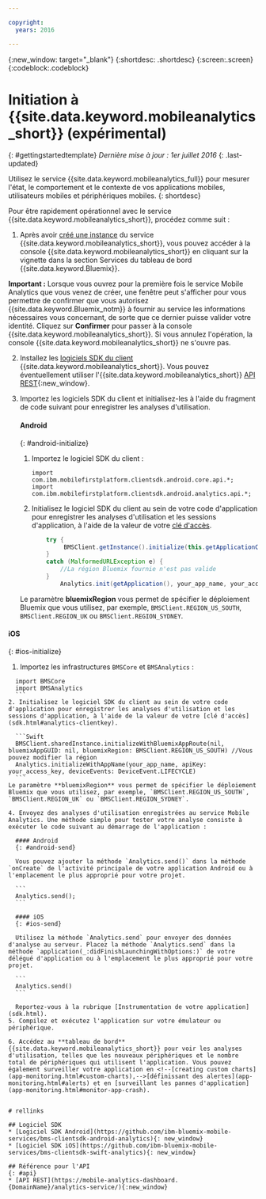 ```yaml
---

copyright:
  years: 2016

---
```

{:new_window: target="_blank"}
{:shortdesc: .shortdesc}
{:screen:.screen}
{:codeblock:.codeblock}

# Initiation à {{site.data.keyword.mobileanalytics_short}} (expérimental)   

{: #gettingstartedtemplate}
*Dernière mise à jour : 1er juillet 2016*
{: .last-updated}

Utilisez le service {{site.data.keyword.mobileanalytics_full}} pour mesurer l'état, le comportement et le contexte de vos applications mobiles, utilisateurs mobiles et périphériques mobiles.
{: shortdesc}

Pour être rapidement opérationnel avec le service {{site.data.keyword.mobileanalytics_short}}, procédez comme suit :

1. Après avoir [créé une instance](https://console.{DomainName}/docs/services/reqnsi.html#req_instance) du service {{site.data.keyword.mobileanalytics_short}}, vous pouvez accéder à la console {{site.data.keyword.mobileanalytics_short}} en cliquant sur la vignette dans la section Services du tableau de bord {{site.data.keyword.Bluemix}}.

  **Important :** Lorsque vous ouvrez pour la première fois le service Mobile Analytics que vous venez de créer, une fenêtre peut s'afficher pour vous permettre de confirmer que vous autorisez {{site.data.keyword.Bluemix_notm}} à fournir au service les informations nécessaires vous concernant, de sorte que ce dernier puisse valider votre identité. Cliquez sur **Confirmer** pour passer à la console {{site.data.keyword.mobileanalytics_short}}. Si vous annulez l'opération, la console {{site.data.keyword.mobileanalytics_short}} ne s'ouvre pas.

2. Installez les [logiciels SDK du client](install-client-sdk.html) {{site.data.keyword.mobileanalytics_short}}. Vous pouvez éventuellement utiliser l'{{site.data.keyword.mobileanalytics_short}} [API REST](https://mobile-analytics-dashboard.eu-gb.bluemix.net/analytics-service/){:new_window}.

3. Importez les logiciels SDK du client et initialisez-les à l'aide du fragment de code suivant pour enregistrer les analyses d'utilisation.

	#### Android
	{: #android-initialize}
	1. Importez le logiciel SDK du client :

		```
		import com.ibm.mobilefirstplatform.clientsdk.android.core.api.*;
		import com.ibm.mobilefirstplatform.clientsdk.android.analytics.api.*;
		```
	2. Initialisez le logiciel SDK du client au sein de votre code d'application pour enregistrer les analyses d'utilisation et les sessions d'application, à l'aide de la valeur de votre [clé d'accès](sdk.html#analytics-clientkey). 

		```Java
			try {
			     BMSClient.getInstance().initialize(this.getApplicationContext(), "", "", BMSClient.REGION_US_SOUTH);
			}
			catch (MalformedURLException e) {
	            //La région Bluemix fournie n'est pas valide
	        }
				Analytics.init(getApplication(), your_app_name, your_access_key, Analytics.DeviceEvent.LIFECYCLE);
		```
    Le paramètre **bluemixRegion** vous permet de spécifier le déploiement Bluemix que vous utilisez, par exemple, `BMSClient.REGION_US_SOUTH`, `BMSClient.REGION_UK` ou `BMSClient.REGION_SYDNEY`.

  #### iOS
  {: #ios-initialize}
  1. Importez les infrastructures `BMSCore` et `BMSAnalytics` :
  ```
    import BMSCore
    import BMSAnalytics
    ```
  2. Initialisez le logiciel SDK du client au sein de votre code d'application pour enregistrer les analyses d'utilisation et les sessions d'application, à l'aide de la valeur de votre [clé d'accès](sdk.html#analytics-clientkey). 
 
	```Swift
	BMSClient.sharedInstance.initializeWithBluemixAppRoute(nil, bluemixAppGUID: nil, bluemixRegion: BMSClient.REGION_US_SOUTH) //Vous pouvez modifier la région
	Analytics.initializeWithAppName(your_app_name, apiKey: your_access_key, deviceEvents: DeviceEvent.LIFECYCLE)
	```
  Le paramètre **bluemixRegion** vous permet de spécifier le déploiement Bluemix que vous utilisez, par exemple, `BMSClient.REGION_US_SOUTH`, `BMSClient.REGION_UK` ou `BMSClient.REGION_SYDNEY`.

4. Envoyez des analyses d'utilisation enregistrées au service Mobile Analytics. Une méthode simple pour tester votre analyse consiste à exécuter le code suivant au démarrage de l'application :

	#### Android
	{: #android-send}

	Vous pouvez ajouter la méthode `Analytics.send()` dans la méthode `onCreate` de l'activité principale de votre application Android ou à l'emplacement le plus approprié pour votre projet.

	```
	Analytics.send();
	```

	#### iOS
	{: #ios-send}

	Utilisez la méthode `Analytics.send` pour envoyer des données d'analyse au serveur. Placez la méthode `Analytics.send` dans la méthode `application(_:didFinishLaunchingWithOptions:)` de votre délégué d'application ou à l'emplacement le plus approprié pour votre projet.

	```
	Analytics.send()
	```

	Reportez-vous à la rubrique [Instrumentation de votre application](sdk.html).
5. Compilez et exécutez l'application sur votre émulateur ou périphérique.

6. Accédez au **tableau de bord** {{site.data.keyword.mobileanalytics_short}} pour voir les analyses d'utilisation, telles que les nouveaux périphériques et le nombre total de périphériques qui utilisent l'application. Vous pouvez également surveiller votre application en <!--[creating custom charts](app-monitoring.html#custom-charts),-->[définissant des alertes](app-monitoring.html#alerts) et en [surveillant les pannes d'application](app-monitoring.html#monitor-app-crash).


# rellinks

## Logiciel SDK
* [Logiciel SDK Android](https://github.com/ibm-bluemix-mobile-services/bms-clientsdk-android-analytics){: new_window}  
* [Logiciel SDK iOS](https://github.com/ibm-bluemix-mobile-services/bms-clientsdk-swift-analytics){: new_window}

## Référence pour l'API
{: #api}
* [API REST](https://mobile-analytics-dashboard.{DomainName}/analytics-service/){:new_window}
